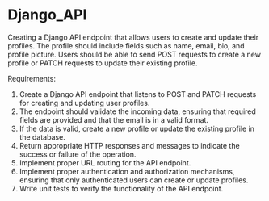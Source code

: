# Django_API
Creating a Django API endpoint that allows users to create and update their profiles. The profile should include fields such as name, email, bio, and profile picture. Users should be able to send POST requests to create a new profile or PATCH requests to update their existing profile.

Requirements:
1. Create a Django API endpoint that listens to POST and PATCH requests for creating and updating user profiles.
2. The endpoint should validate the incoming data, ensuring that required fields are provided and that the email is in a valid format.
3. If the data is valid, create a new profile or update the existing profile in the database.
4. Return appropriate HTTP responses and messages to indicate the success or failure of the operation.
5. Implement proper URL routing for the API endpoint.
6. Implement proper authentication and authorization mechanisms, ensuring that only authenticated users can create or update profiles.
7. Write unit tests to verify the functionality of the API endpoint.

